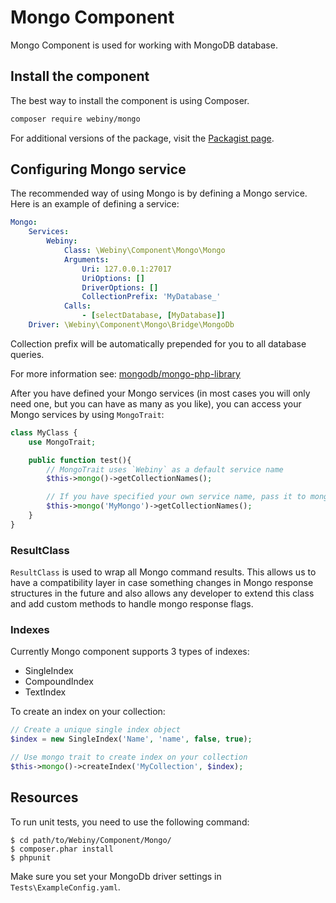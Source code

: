 Mongo Component
=================

Mongo Component is used for working with MongoDB database.

Install the component
---------------------
The best way to install the component is using Composer.

```bash
composer require webiny/mongo
```
For additional versions of the package, visit the [Packagist page](https://packagist.org/packages/webiny/mongo).

## Configuring Mongo service

The recommended way of using Mongo is by defining a Mongo service. Here is an example of defining a service:

```yaml
Mongo:
    Services:
        Webiny:
            Class: \Webiny\Component\Mongo\Mongo
            Arguments:
                Uri: 127.0.0.1:27017
                UriOptions: []
                DriverOptions: []
                CollectionPrefix: 'MyDatabase_'
            Calls: 
                - [selectDatabase, [MyDatabase]]
    Driver: \Webiny\Component\Mongo\Bridge\MongoDb
```

Collection prefix will be automatically prepended for you to all database queries.

For more information see: [mongodb/mongo-php-library](http://mongodb.github.io/mongo-php-library/)

After you have defined your Mongo services (in most cases you will only need one, but you can have as many as you like), you can access your Mongo services by using `MongoTrait`:

```php
class MyClass {
    use MongoTrait;

    public function test(){
        // MongoTrait uses `Webiny` as a default service name
        $this->mongo()->getCollectionNames();

        // If you have specified your own service name, pass it to mongo method
        $this->mongo('MyMongo')->getCollectionNames();
    }
}
```

### ResultClass
`ResultClass` is used to wrap all Mongo command results. This allows us to have a compatibility layer in case something changes in Mongo response structures in the future
and also allows any developer to extend this class and add custom methods to handle mongo response flags.

### Indexes
Currently Mongo component supports 3 types of indexes:
- SingleIndex
- CompoundIndex
- TextIndex

To create an index on your collection:
```php
// Create a unique single index object
$index = new SingleIndex('Name', 'name', false, true);

// Use mongo trait to create index on your collection
$this->mongo()->createIndex('MyCollection', $index);
```

Resources
---------

To run unit tests, you need to use the following command:

    $ cd path/to/Webiny/Component/Mongo/
    $ composer.phar install
    $ phpunit

Make sure you set your MongoDb driver settings in `Tests\ExampleConfig.yaml`.